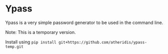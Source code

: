 # Ypass

Ypass is a very simple password generator to be used in the command line.

Note: This is a temporary version.

Install using `pip install git+https://github.com/atheridis/ypass-temp.git`
